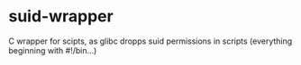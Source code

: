 suid-wrapper
============

C wrapper for scipts, as glibc dropps suid permissions in scripts (everything beginning with #!/bin...)